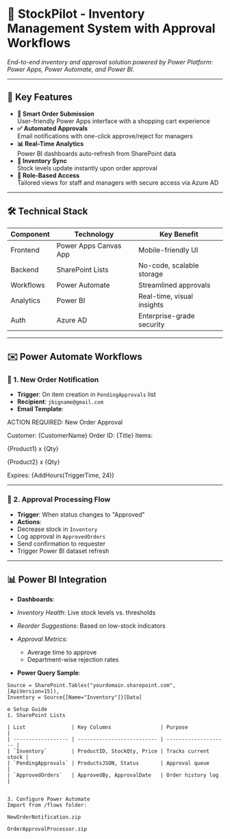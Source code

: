 # 🚀 StockPilot - Inventory Management System with Approval Workflows

_End-to-end inventory and approval solution powered by Power Platform: Power Apps, Power Automate, and Power BI._

---

## 🌟 Key Features

- **🛒 Smart Order Submission**  
  User-friendly Power Apps interface with a shopping cart experience  
- **✅ Automated Approvals**  
  Email notifications with one-click approve/reject for managers  
- **📊 Real-Time Analytics**  
  Power BI dashboards auto-refresh from SharePoint data  
- **🔄 Inventory Sync**  
  Stock levels update instantly upon order approval  
- **🔐 Role-Based Access**  
  Tailored views for staff and managers with secure access via Azure AD  

---

## 🛠️ Technical Stack

| Component  | Technology              | Key Benefit              |
|------------|--------------------------|---------------------------|
| Frontend   | Power Apps Canvas App    | Mobile-friendly UI       |
| Backend    | SharePoint Lists         | No-code, scalable storage|
| Workflows  | Power Automate           | Streamlined approvals    |
| Analytics  | Power BI                 | Real-time, visual insights|
| Auth       | Azure AD                 | Enterprise-grade security|

---

## ✉️ Power Automate Workflows

### 📩 1. New Order Notification

- **Trigger**: On item creation in `PendingApprovals` list  
- **Recipient**: `jbigname@gmail.com`  
- **Email Template**:



ACTION REQUIRED: New Order Approval

Customer: {CustomerName}
Order ID: {Title}
Items:

{Product1} x {Qty}

{Product2} x {Qty}

Expires: {AddHours(TriggerTime, 24)}


---

### 🧾 2. Approval Processing Flow

- **Trigger**: When status changes to "Approved"  
- **Actions**:
- Decrease stock in `Inventory`
- Log approval in `ApprovedOrders`
- Send confirmation to requester
- Trigger Power BI dataset refresh  

---

## 📊 Power BI Integration

- **Dashboards**:
- *Inventory Health*: Live stock levels vs. thresholds  
- *Reorder Suggestions*: Based on low-stock indicators  
- *Approval Metrics*:  
  - Average time to approve  
  - Department-wise rejection rates  

- **Power Query Sample**:
```powerquery
Source = SharePoint.Tables("yourdomain.sharepoint.com", [ApiVersion=15]),
Inventory = Source{[Name="Inventory"]}[Data]

⚙️ Setup Guide
1. SharePoint Lists

| List               | Key Columns                | Purpose              |
| ------------------ | -------------------------- | -------------------- |
| `Inventory`        | ProductID, StockQty, Price | Tracks current stock |
| `PendingApprovals` | ProductsJSON, Status       | Approval queue       |
| `ApprovedOrders`   | ApprovedBy, ApprovalDate   | Order history log    |


3. Configure Power Automate
Import from /flows folder:

NewOrderNotification.zip

OrderApprovalProcessor.zip


